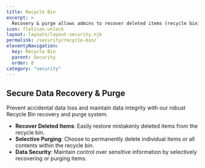 ```yaml
---
title: Recycle Bin
excerpt: >
  Recovery & purge allows admins to recover deleted items (recycle bin).
icon: flaticon-unlock
layout: layouts/layout-security.njk
permalink: /security/recycle-bin/
eleventyNavigation:
  key: Recycle Bin
  parent: Security
  order: 8
category: "security"
---
```


## Secure Data Recovery & Purge

Prevent accidental data loss and maintain data integrity with our robust Recycle Bin recovery and purge system.

- **Recover Deleted Items**: Easily restore mistakenly deleted items from the recycle bin.
- **Selective Purging**: Choose to permanently delete individual items or all contents within the recycle bin.
- **Data Security**: Maintain control over sensitive information by selectively recovering or purging items.
